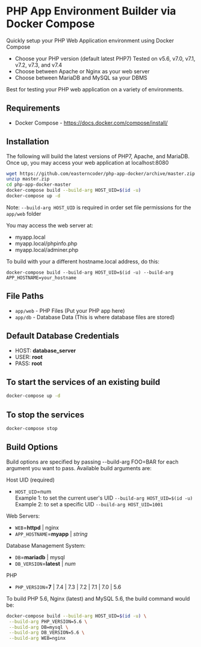 # PHP App Environment Builder via Docker Compose

Quickly setup your PHP Web Application environment using Docker Compose

- Choose your PHP version (default latest PHP7) Tested on v5.6, v7.0, v7.1, v7.2, v7.3, and v7.4
- Choose between Apache or Nginx as your web server
- Choose between MariaDB and MySQL sa your DBMS

Best for testing your PHP web application on a variety of environments.

## Requirements

- Docker Compose - https://docs.docker.com/compose/install/

## Installation

The following will build the latest versions of PHP7, Apache, and MariaDB. Once up, you may access your web application at localhost:8080

```sh
wget https://github.com/easterncoder/php-app-docker/archive/master.zip
unzip master.zip
cd php-app-docker-master
docker-compose build --build-arg HOST_UID=$(id -u)
docker-compose up -d
```

Note: `--build-arg HOST_UID` is required in order set file permissions for the `app/web` folder

You may access the web server at:

- myapp.local
- myapp.local/phpinfo.php
- myapp.local/adminer.php

To build with your a different hostname.local address, do this:

```
docker-compose build --build-arg HOST_UID=$(id -u) --build-arg APP_HOSTNAME=your_hostname
```

## File Paths

- `app/web` - PHP Files (Put your PHP app here)
- `app/db` - Database Data (This is where database files are stored)

## Default Database Credentials

- HOST: **database_server**
- USER: **root**
- PASS: **root**

## To start the services of an existing build

```sh
docker-compose up -d
```

## To stop the services
```sh
docker-compose stop
```

## Build Options

Build options are specified by passing --build-arg FOO=BAR for each argument you want to pass. Available build arguments are:

Host UID (required)
- `HOST_UID`=num\
Example 1: to set the current user's UID `--build-arg HOST_UID=$(id -u)`
Example 2: to set a specific UID `--build-arg HOST_UID=1001`

Web Servers:
- `WEB`=**httpd** | nginx
- `APP_HOSTNAME`=**myapp** | _string_

Database Management System:
- `DB`=**mariadb** | mysql
- `DB_VERSION`=**latest** | _num_

PHP
- `PHP_VERSION`=**7** | 7.4 | 7.3 | 7.2 | 7.1 | 7.0 | 5.6

To build PHP 5.6, Nginx (latest) and MySQL 5.6, the build command would be:

```sh
docker-compose build --build-arg HOST_UID=$(id -u) \
 --build-arg PHP_VERSION=5.6 \
 --build-arg DB=mysql \
 --build-arg DB_VERSION=5.6 \
 --build-arg WEB=nginx
 ```


